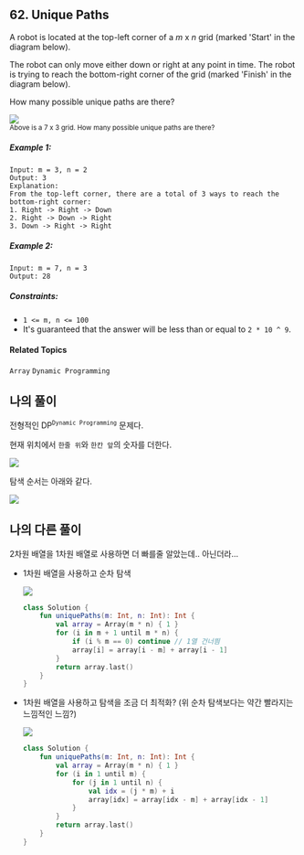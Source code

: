 ## 62. Unique Paths

A robot is located at the top-left corner of a _m_ x _n_ grid (marked 'Start' in the diagram below).

The robot can only move either down or right at any point in time. The robot is trying to reach the bottom-right corner of the grid (marked 'Finish' in the diagram below).

How many possible unique paths are there?

![](https://i.imgur.com/0ZSuM3p.png)
<br><small>Above is a 7 x 3 grid. How many possible unique paths are there?</small>

##### Example 1:

```
Input: m = 3, n = 2
Output: 3
Explanation:
From the top-left corner, there are a total of 3 ways to reach the bottom-right corner:
1. Right -> Right -> Down
2. Right -> Down -> Right
3. Down -> Right -> Right
```

##### Example 2:

```
Input: m = 7, n = 3
Output: 28
```

##### Constraints:

* `1 <= m, n <= 100`
* It's guaranteed that the answer will be less than or equal to `2 * 10 ^ 9`.

#### Related Topics

`Array` `Dynamic Programming`

## 나의 풀이

전형적인 DP<sup>`Dynamic Programming`</sup> 문제다.

현재 위치에서 `한줄 위`와 `한칸 앞`의 숫자를 더한다.

![](https://i.imgur.com/vtpgjcb.png)

탐색 순서는 아래와 같다.

![](https://i.imgur.com/QUguwuJ.png)

## 나의 다른 풀이
 
2차원 배열을 1차원 배열로 사용하면 더 빠를줄 알았는데.. 아닌더라...
 
* 1차원 배열을 사용하고 순차 탐색

    ![](https://i.imgur.com/ChqkCzv.png)

    ```kotlin
    class Solution {
        fun uniquePaths(m: Int, n: Int): Int {
            val array = Array(m * n) { 1 }
            for (i in m + 1 until m * n) {
                if (i % m == 0) continue // 1열 건너띔
                array[i] = array[i - m] + array[i - 1]
            }
            return array.last()
        }
    }
    ```

* 1차원 배열을 사용하고 탐색을 조금 더 최적화? (위 순차 탐색보다는 약간 빨라지는 느낌적인 느낌?)

    ![](https://i.imgur.com/4JOuaLi.png)

    ```kotlin
    class Solution {
        fun uniquePaths(m: Int, n: Int): Int {
            val array = Array(m * n) { 1 }
            for (i in 1 until m) {
                for (j in 1 until n) {
                    val idx = (j * m) + i
                    array[idx] = array[idx - m] + array[idx - 1]
                }
            }
            return array.last()
        }
    }
    ```